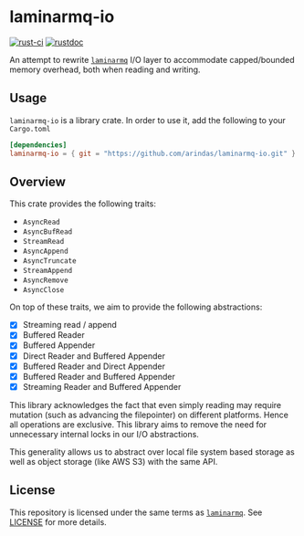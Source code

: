 # laminarmq-io

[![rust-ci](https://github.com/arindas/laminarmq-io/workflows/rust-ci/badge.svg)](https://github.com/arindas/laminarmq-io/actions/workflows/rust-ci.yml)
[![rustdoc](https://github.com/arindas/laminarmq-io/workflows/rustdoc/badge.svg)](https://github.com/arindas/laminarmq-io/actions/workflows/rustdoc.yml)

An attempt to rewrite [`laminarmq`](https://github.com/arindas/laminarmq) I/O layer
to accommodate capped/bounded memory overhead, both when reading and writing.

## Usage

`laminarmq-io` is a library crate. In order to use it, add the following to your `Cargo.toml`

```toml
[dependencies]
laminarmq-io = { git = "https://github.com/arindas/laminarmq-io.git" }
```

## Overview

This crate provides the following traits:

- `AsyncRead`
- `AsyncBufRead`
- `StreamRead`
- `AsyncAppend`
- `AsyncTruncate`
- `StreamAppend`
- `AsyncRemove`
- `AsyncClose`

On top of these traits, we aim to provide the following abstractions:

- [x] Streaming read / append
- [x] Buffered Reader
- [x] Buffered Appender
- [x] Direct Reader and Buffered Appender
- [x] Buffered Reader and Direct Appender
- [x] Buffered Reader and Buffered Appender
- [x] Streaming Reader and Buffered Appender

This library acknowledges the fact that even simply reading may require
mutation (such as advancing the filepointer) on different platforms. Hence
all operations are exclusive. This library aims to remove the need for
unnecessary internal locks in our I/O abstractions.

This generality allows us to abstract over local file system based storage
as well as object storage (like AWS S3) with the same API.

## License

This repository is licensed under the same terms as [`laminarmq`](https://github.com/arindas/laminarmq).
See [LICENSE](https://raw.githubusercontent.com/arindas/laminarmq-io/main/LICENSE) for more details.
